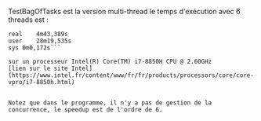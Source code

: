 TestBagOfTasks est la version multi-thread le temps d'exécution avec 6 threads est :
```
real	4m43,389s
user	28m19,535s
sys	0m0,172s```

sur un processeur Intel(R) Core(TM) i7-8850H CPU @ 2.60GHz
[lien sur le site Intel](https://www.intel.fr/content/www/fr/fr/products/processors/core/core-vpro/i7-8850h.html)


Notez que dans le programme, il n'y a pas de gestion de la concurrence, le speedup est de l'ordre de 6.
